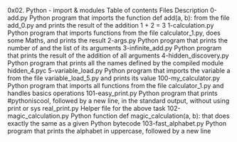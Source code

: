 0x02. Python - import & modules
Table of contents
Files Description
0-add.py	Python program that imports the function def add(a, b): from the file add_0.py and prints the result of the addition 1 + 2 = 3
1-calculation.py       Python program that imports functions from the file calculator_1.py, does some Maths, and prints the result
2-args.py	       Python program that prints the number of and the list of its arguments
3-infinite_add.py      Python program that prints the result of the addition of all arguments
4-hidden_discovery.py  Python program that prints all the names defined by the compiled module hidden_4.pyc
5-variable_load.py     Python program that imports the variable a from the file variable_load_5.py and prints its value
100-my_calculator.py   Python program that imports all functions from the file calculator_1.py and handles basics operations
101-easy_print.py      Python program that prints #pythoniscool, followed by a new line, in the standard output, without using print or sys
real_print.py	       Helper file for the above task
102-magic_calculation.py      Python function def magic_calculation(a, b): that does exactly the same as a given Python bytecode
103-fast_alphabet.py	      Python program that prints the alphabet in uppercase, followed by a new line